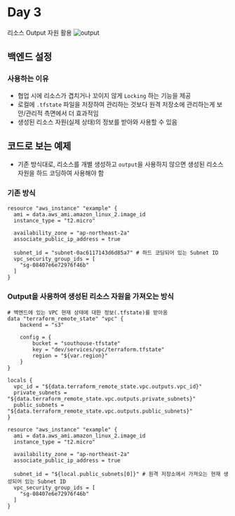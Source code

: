 # Day 3
리소스 Output 자원 활용
![output](https://img1.daumcdn.net/thumb/R1280x0/?scode=mtistory2&fname=https%3A%2F%2Fblog.kakaocdn.net%2Fdn%2Fvniz4%2FbtrKn7Ud1nI%2Fr0PwlaT4VhPV5ve9mos1Kk%2Fimg.png)

## 백엔드 설정
### 사용하는 이유
- 협업 시에 리소스가 겹치거나 꼬이지 않게 `Locking` 하는 기능을 제공
- 로컬에 `.tfstate` 파일을 저장하여 관리하는 것보다 원격 저장소에 관리하는게 보안/관리적 측면에서 더 효과적임
- 생성된 리소스 자원(실제 상태)의 정보를 받아와 사용할 수 있음

## 코드로 보는 예제
- 기존 방식대로, 리소스를 개별 생성하고 `output`을 사용하지 않으면 생성된 리소스 자원을 하드 코딩하여 사용해야 함

### 기존 방식
```
resource "aws_instance" "example" {
  ami = data.aws_ami.amazon_linux_2.image_id
  instance_type = "t2.micro"

  availability_zone = "ap-northeast-2a"
  associate_public_ip_address = true

  subnet_id = "subnet-0ac6117143d6d85a7" # 하드 코딩되어 있는 Subnet ID
  vpc_security_group_ids = [ 
    "sg-08407e6e72976f46b"
  ]
}
```

### Output을 사용하여 생성된 리소스 자원을 가져오는 방식
```
# 백엔드에 있는 VPC 현재 상태에 대한 정보(.tfstate)를 받아옴
data "terraform_remote_state" "vpc" {
    backend = "s3"

    config = {
        bucket = "southouse-tfstate"
        key = "dev/services/vpc/terraform.tfstate"
        region = "${var.region}"
    }
}

locals {
  vpc_id = "${data.terraform_remote_state.vpc.outputs.vpc_id}"
  private_subnets = "${data.terraform_remote_state.vpc.outputs.private_subnets}"
  public_subnets = "${data.terraform_remote_state.vpc.outputs.public_subnets}"
}

resource "aws_instance" "example" {
  ami = data.aws_ami.amazon_linux_2.image_id
  instance_type = "t2.micro"

  availability_zone = "ap-northeast-2a"
  associate_public_ip_address = true

  subnet_id = "${local.public_subnets[0]}" # 원격 저장소에서 가져오는 현재 생성되어 있는 Subnet ID
  vpc_security_group_ids = [ 
    "sg-08407e6e72976f46b"
  ]
}
```